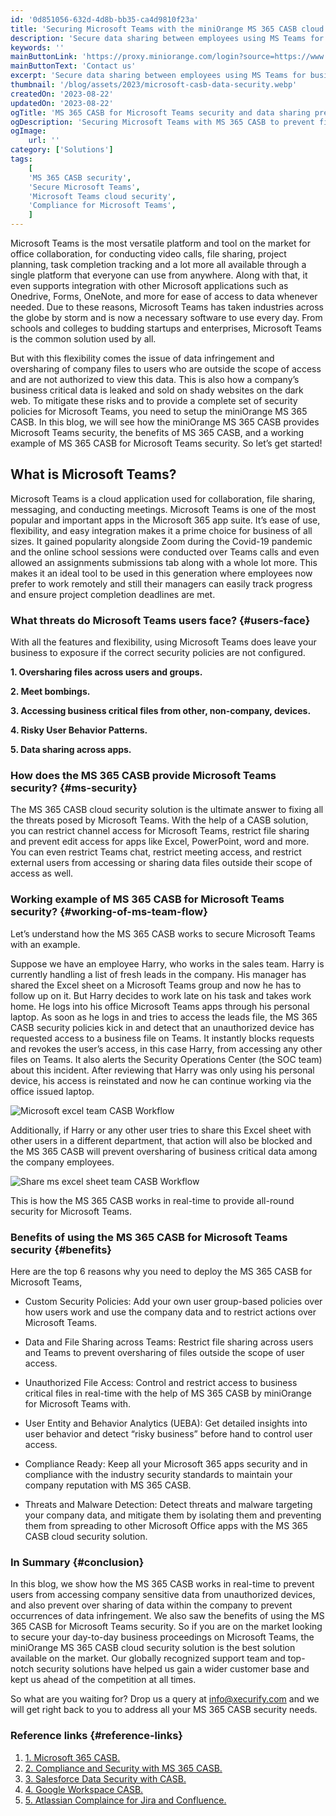 ```yaml
---
id: '0d851056-632d-4d8b-bb35-ca4d9810f23a'
title: 'Securing Microsoft Teams with the miniOrange MS 365 CASB cloud security solution'
description: 'Secure data sharing between employees using MS Teams for business workflows, and set custom user group based security polices that prevent data leaking to unauthorized users. Get started with the miniOrange MS 365 CASB solution by miniOrange today to secure Microsoft Teams and boost office productivity.'
keywords: ''
mainButtonLink: 'https://proxy.miniorange.com/login?source=https://www.miniorange.com/blog/ms-365-casb-for-microsoft-teams-security/'
mainButtonText: 'Contact us'
excerpt: 'Secure data sharing between employees using MS Teams for business workflows, and set custom user group based security polices that prevent data leaking to unauthorized users. Get started with the miniOrange MS 365 CASB solution by miniOrange today to secure Microsoft Teams and boost office productivity.'
thumbnail: '/blog/assets/2023/microsoft-casb-data-security.webp'
createdOn: '2023-08-22'
updatedOn: '2023-08-22'
ogTitle: 'MS 365 CASB for Microsoft Teams security and data sharing prevention'
ogDescription: 'Securing Microsoft Teams with MS 365 CASB to prevent file oversharing and unauthorized user access. Enable compliance, data protection, and threat detection. '
ogImage:
    url: ''
category: ['Solutions']
tags:
    [
	'MS 365 CASB security',
    'Secure Microsoft Teams',
    'Microsoft Teams cloud security',
    'Compliance for Microsoft Teams',
    ]
---
```


Microsoft Teams is the most versatile platform and tool on the market for office collaboration, for conducting video calls, file sharing, project planning, task completion tracking and a lot more all available through a single platform that everyone can use from anywhere. Along with that, it even supports integration with other Microsoft applications such as Onedrive, Forms, OneNote, and more for ease of access to data whenever needed. Due to these reasons, Microsoft Teams has taken industries across the globe by storm and is now a necessary software to use every day. From schools and colleges to budding startups and enterprises, Microsoft Teams is the common solution used by all.

But with this flexibility comes the issue of data infringement and oversharing of company files to users who are outside the scope of access and are not authorized to view this data. This is also how a company’s business critical data is leaked and sold on shady websites on the dark web. To mitigate these risks and to provide a complete set of security policies for Microsoft Teams, you need to setup the miniOrange MS 365 CASB. In this blog, we will see how the miniOrange MS 365 CASB provides Microsoft Teams security, the benefits of MS 365 CASB, and a working example of MS 365 CASB for Microsoft Teams security. So let’s get started!


## What is Microsoft Teams?

Microsoft Teams is a cloud application used for collaboration, file sharing, messaging, and conducting meetings. Microsoft Teams is one of the most popular and important apps in the Microsoft 365 app suite. It’s ease of use, flexibility, and easy integration makes it a prime choice for business of all sizes. It gained popularity alongside Zoom during the Covid-19 pandemic and the online school sessions were conducted over Teams calls and even allowed an assignments submissions tab along with a whole lot more. This makes it an ideal tool to be used in this generation where employees now prefer to work remotely and still their managers can easily track progress and ensure project completion deadlines are met.

### What threats do Microsoft Teams users face? {#users-face}

With all the features and flexibility, using Microsoft Teams does leave your business to exposure if the correct security policies are not configured.

**1. Oversharing files across users and groups.** 

**2. Meet bombings.**

**3. Accessing business critical files from other, non-company, devices.** 

**4. Risky User Behavior Patterns.** 

**5. Data sharing across apps.** 


### How does the MS 365 CASB provide Microsoft Teams security? {#ms-security}

The MS 365 CASB cloud security solution is the ultimate answer to fixing all the threats posed by Microsoft Teams. With the help of a CASB solution, you can restrict channel access for Microsoft Teams, restrict file sharing and prevent edit access for apps like Excel, PowerPoint, word and more. You can even restrict Teams chat, restrict meeting access, and restrict external users from accessing or sharing data files outside their scope of access as well.

### Working example of MS 365 CASB for Microsoft Teams security? {#working-of-ms-team-flow}

Let’s understand how the MS 365 CASB works to secure Microsoft Teams with an example.

Suppose we have an employee Harry, who works in the sales team. Harry is currently handling a list of fresh leads in the company. His manager has shared the Excel sheet on a Microsoft Teams group and now he has to follow up on it. But Harry decides to work late on his task and takes work home. He logs into his office Microsoft Teams apps through his personal laptop. As soon as he logs in and tries to access the leads file, the MS 365 CASB security policies kick in and detect that an unauthorized device has requested access to a business file on Teams. It instantly blocks requests and revokes the user’s access, in this case Harry, from accessing any other files on Teams. It also alerts the Security Operations Center (the SOC team) about this incident. After reviewing that Harry was only using his personal device, his access is reinstated and now he can continue working via the office issued laptop.

![Microsoft excel team CASB Workflow](/blog/assets/2023/harry-ms-excel-casb-solution.webp)

Additionally, if Harry or any other user tries to share this Excel sheet with other users in a different department, that action will also be blocked and the MS 365 CASB will prevent oversharing of business critical data among the company employees.

![Share ms excel sheet team CASB Workflow](/blog/assets/2023/share-ms-excel-sheet-casb.webp)

This is how the MS 365 CASB works in real-time to provide all-round security for Microsoft Teams.

### Benefits of using the MS 365 CASB for Microsoft Teams security {#benefits}

Here are the top 6 reasons why you need to deploy the MS 365 CASB for Microsoft Teams,

- Custom Security Policies: Add your own user group-based policies over how users work and use the company data and to restrict actions over Microsoft Teams.

- Data and File Sharing across Teams: Restrict file sharing across users and Teams to prevent oversharing of files outside the scope of user access.

- Unauthorized File Access: Control and restrict access to business critical files in real-time with the help of MS 365 CASB by miniOrange for Microsoft Teams with.

- User Entity and Behavior Analytics (UEBA): Get detailed insights into user behavior and detect “risky business” before hand to control user access.

- Compliance Ready: Keep all your Microsoft 365 apps security and in compliance with the industry security standards to maintain your company reputation with MS 365 CASB.

- Threats and Malware Detection: Detect threats and malware targeting your company data, and mitigate them by isolating them and preventing them from spreading to other Microsoft Office apps with the MS 365 CASB cloud security solution.

### In Summary {#conclusion}

In this blog, we show how the MS 365 CASB works in real-time to prevent users from accessing company sensitive data from unauthorized devices, and also prevent over sharing of data within the company to prevent occurrences of data infringement. We also saw the benefits of using the MS 365 CASB for Microsoft Teams security.
So if you are on the market looking to secure your day-to-day business proceedings on Microsoft Teams, the miniOrange MS 365 CASB cloud security solution is the best solution available on the market.
Our globally recognized support team and top-notch security solutions have helped us gain a wider customer base and kept us ahead of the competition at all times.

So what are you waiting for? Drop us a query at info@xecurify.com and we will get right back to you to address all your MS 365 CASB security needs.

### Reference links  {#reference-links}

1. [1. Microsoft 365 CASB.](https://www.miniorange.com/casb/microsoft-365-casb-for-cloud-app-security)
2. [2. Compliance and Security with MS 365 CASB.](https://blog.miniorange.com/microsoft-office-365-casb-security/)
3. [3. Salesforce Data Security with CASB.](https://blog.miniorange.com/casb-salesforce-data-security/)
4. [4. Google Workspace CASB.](https://www.miniorange.com/casb/google-workspace-casb-cloud-access-security)
5. [5. Atlassian Complaince for Jira and Confluence.](https://blog.miniorange.com/atlassian-security-for-jira-and-confluence-with-casb/)




